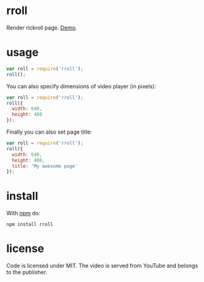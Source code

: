 # rroll

Render rickroll page. [Demo](https://anvaka.github.io/rroll/).

# usage

``` js
var roll = require('rroll');
roll();
```

You can also specify dimensions of video player (in pixels):

``` js
var roll = require('rroll');
roll({
  width: 640,
  height: 480
});
```

Finally you can also set page title:

``` js
var roll = require('rroll');
roll({
  width: 640,
  height: 480,
  title: 'My awesome page'
});
```

# install

With [npm](https://npmjs.org) do:

```
npm install rroll
```

# license

Code is licensed under MIT. The video is served from YouTube and belongs to the
publisher.
